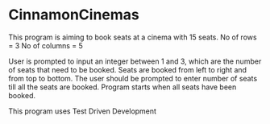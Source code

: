 # CinnamonCinemas
This program is aiming to book seats at a cinema with 15 seats.
No of rows = 3
No of columns = 5

User is prompted to input an integer between 1 and 3, which are the number of seats that need to be booked.
Seats are booked from left to right and from top to bottom.
The user should be prompted to enter number of seats till all the seats are booked.
Program starts when all seats have been booked.

This program uses Test Driven Development
